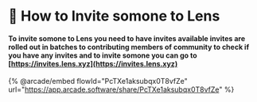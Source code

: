 # 📨 How to Invite somone to Lens

#### To invite somone to Lens you need to have invites available invites are rolled out in batches to contributing members of community to check if you have any invites and to invite somone you can go to [https://invites.lens.xyz](https://invites.lens.xyz)

{% @arcade/embed flowId="PcTXe1aksubqx0T8vfZe" url="https://app.arcade.software/share/PcTXe1aksubqx0T8vfZe" %}
